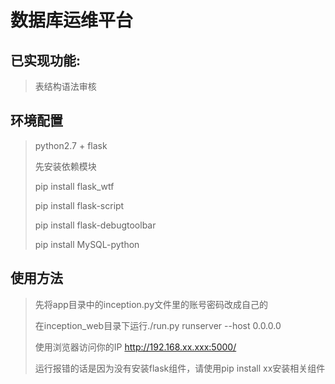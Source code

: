 # 数据库运维平台

## 已实现功能:
>表结构语法审核
## 环境配置
>python2.7 + flask
>
>先安装依赖模块
>
> pip install flask_wtf    
>
> pip install flask-script    
>
> pip install flask-debugtoolbar
>
> pip install MySQL-python
## 使用方法
>先将app目录中的inception.py文件里的账号密码改成自己的
>
>在inception_web目录下运行./run.py runserver --host 0.0.0.0
>
>使用浏览器访问你的IP  http://192.168.xx.xxx:5000/
>
>运行报错的话是因为没有安装flask组件，请使用pip install xx安装相关组件
